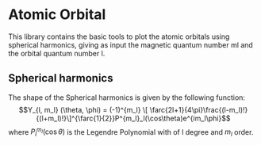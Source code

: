 # Atomic Orbital
This library contains the basic tools to plot the atomic orbitals using spherical harmonics, giving as input the magnetic quantum number ml and the orbital quantum number l.

## Spherical harmonics
The shape of the Spherical harmonics is given by the following function:
$$Y_{l, m_l} (\theta, \phi) = (-1)^{m_l} \[ \farc{2l+1}{4\pi}\frac{(l-m_l)!}{(l+m_l)!}\]^{\farc{1}{2}}P^{m_l}_l(\cos\theta)e^{im_l\phi}$$
where $P^{m_l}_l(\cos\theta)$ is the Legendre Polynomial with of l degree and $m_l$ order.

